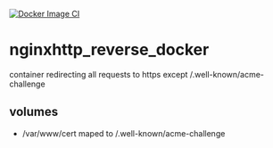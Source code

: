 [![Docker Image CI](https://github.com/hiflohDocker/nginxhttp_reverse_docker/actions/workflows/build.yml/badge.svg)](https://github.com/hiflohDocker/nginxhttp_reverse_docker/actions/workflows/build.yml)
# nginxhttp_reverse_docker
container redirecting all requests to https except /.well-known/acme-challenge

## volumes
- /var/www/cert maped to /.well-known/acme-challenge
